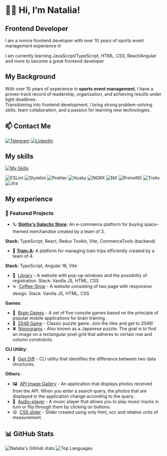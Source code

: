 # 🙋‍♀️ Hi, I’m Natalia!

Frontend Developer
----------------

I am a novice frontend developer with over 10 years of sports event management experience 🤓

I am currently learning JavaScript/TypeScript, HTML, CSS, React/Angular and more to become a great frontend developer

## My Background

With over 10 years of experience in **sports event management**, I have a proven track record of leadership, organization, and achieving results under tight deadlines.  
Transitioning into frontend development, I bring strong problem-solving skills, team collaboration, and a passion for learning new technologies.

## 📫 Contact Me

<div align="left" id="contact_badges">
  <a href="https://t.me/Nata_Bandurova" target="_blank"><img src="https://img.shields.io/badge/Telegram-26A5E4?style=for-the-badge&logo=telegram&logoColor=white" alt="Telegram"/></a>
 <a href="https://www.linkedin.com/in/natalia-bandurova-33b13b265/" target="_blank">
  <img src="https://img.shields.io/badge/LinkedIn-0A66C2?style=for-the-badge&logo=linkedin&logoColor=white" alt="LinkedIn"/>
</a>
</div>

## My skills

[![My Skills](https://skillicons.dev/icons?i=js,ts,html,css,sass,less,tailwind,bootstrap,angular,react,redux,webpack,vite,firebase,git,github,jest,figma,ps,linux,npm,vscode&perline=8)](https://skillicons.dev)

![ESLint](https://img.shields.io/badge/ESLint-4B32C3?style=for-the-badge&logo=eslint&logoColor=white)
![Stylelint](https://img.shields.io/badge/Stylelint-263238?style=for-the-badge&logo=stylelint&logoColor=white)
![Prettier](https://img.shields.io/badge/Prettier-F7B93E?style=for-the-badge&logo=prettier&logoColor=white)
![Husky](https://img.shields.io/badge/Husky-F05032?style=for-the-badge&logo=furrynetwork&logoColor=white)
![NGRX](https://img.shields.io/badge/ngrx-BA2BD2?style=for-the-badge&logo=ngrx&logoColor=white)
![NX](https://img.shields.io/badge/NX-143055?style=for-the-badge&logo=nx&logoColor=white)
![PrimeNG](https://img.shields.io/badge/PrimeNG-DD0031?style=for-the-badge&logo=PrimeNG&logoColor=white)
![Trello](https://img.shields.io/badge/trello-0052CC?style=for-the-badge&logo=trello&logoColor=white)
![Jira](https://img.shields.io/badge/Jira-0052CC?style=for-the-badge&logo=jira&logoColor=white)

## My experience

### 🌟 Featured Projects

- 🪐 **[Sloths's Galactic Store](https://sloth-galactic-store.netlify.app/):**
An e-commerce platform for buying space-themed merchandise created by a team of 3.

**Stack:** TypeScript, React, Redux Toolkit, Vite, CommerceTools (backend)

- 🚆 **[Train-A](https://angular-train.netlify.app/):**
A platform for managing train trips efficiently created by a team of 4.

**Stack:** TypeScript, Angular 18, Vite

-  📖 &nbsp;[Library](https://splitcode.github.io/Library/) - A website with pop-up windows and the possibility of registration. Stack: Vanilla JS, HTML, CSS
-  ☕ &nbsp;[Coffee-Shop](https://splitcode.github.io/coffee-shop/) -  A website consisting of two page with responsive design. Stack: Vanilla JS, HTML, CSS

**Games**:
-  🧠 &nbsp;[Brain Games](https://github.com/SplitCode/Brain-games) - A set of five console games based on the principle of popular mobile applications for brain training.
-  🎲 &nbsp;[2048 Game](https://splitcode.github.io/2048_Game/) - Сlassic puzzle game. Join the tiles and get to 2048!
-  ❌ &nbsp;[Nonograms](https://splitcode.github.io/nonograms/) - Also known as a Japanese puzzle. The goal is to find an image on a rectangular pixel grid that adheres to certain row and column constraints.

**CLI Utility**:
-  📑 &nbsp;[Gen Diff](https://github.com/SplitCode/Difference-Generator) - CLI utility that identifies the difference between two data structures.

**Others**:
-  🖼 &nbsp;[API Image Gallery](https://splitcode.github.io/API_Image_Gallery/) - An application that displays photos received from the API. When you enter a search query, the photos that are displayed in the application change according to the query.
-  🎼 &nbsp;[Audio-player](https://splitcode.github.io/Audio_player/) - A music player that allows you to play music tracks in turn or flip through them by clicking on buttons.
-  😜 &nbsp;[CSS slider](https://splitcode.github.io/cssMemeSlider/cssMemeSlider/index.html) - Slider created using only html, scc and relative units of measurement.

</p>

## 📊 GitHub Stats
![Natalia's GitHub stats](https://github-readme-stats.vercel.app/api?username=SplitCode&show_icons=true&theme=radical)
![Top Languages](https://github-readme-stats.vercel.app/api/top-langs/?username=SplitCode&layout=compact&theme=radical)


